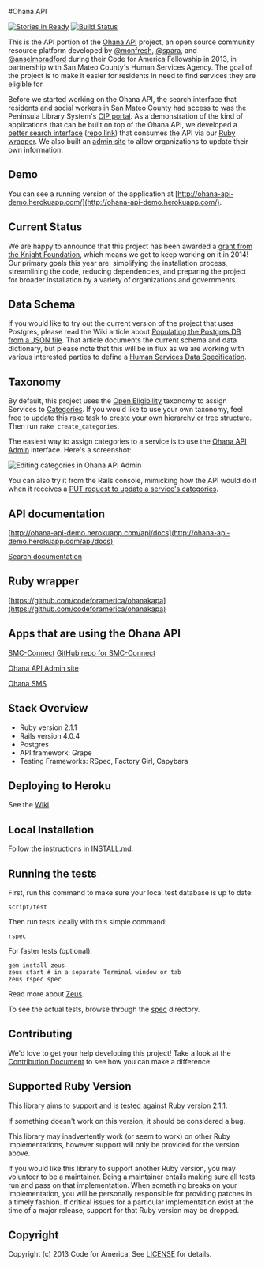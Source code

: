 #Ohana API

[![Stories in Ready](https://badge.waffle.io/codeforamerica/ohana-api.png?label=ready)](https://waffle.io/codeforamerica/ohana-api) [![Build Status](https://travis-ci.org/codeforamerica/ohana-api.png?branch=master)](https://travis-ci.org/codeforamerica/ohana-api)

This is the API portion of the [Ohana API](http://ohanapi.org) project, an open source community resource platform developed by [@monfresh](https://github.com/monfresh), [@spara](https://github.com/spara), and [@anselmbradford](https://github.com/anselmbradford) during their Code for America Fellowship in 2013, in partnership with San Mateo County's Human Services Agency. The goal of the project is to make it easier for residents in need to find services they are eligible for.

Before we started working on the Ohana API, the search interface that residents and social workers in San Mateo County had access to was the Peninsula Library System's [CIP portal](http://catalog.plsinfo.org:81/). As a demonstration of the kind of applications that can be built on top of the Ohana API, we developed a [better search interface](http://smc-connect.org) ([repo link](https://github.com/codeforamerica/human_services_finder)) that consumes the API via our [Ruby wrapper](https://github.com/codeforamerica/ohanakapa). We also built an [admin site](https://github.com/codeforamerica/ohana-api-admin) to allow organizations to update their own information.

## Demo
You can see a running version of the application at
[http://ohana-api-demo.herokuapp.com/](http://ohana-api-demo.herokuapp.com/).

## Current Status
We are happy to announce that this project has been awarded a [grant from the Knight Foundation](http://www.knightfoundation.org/grants/201447979/), which means we get to keep working on it in 2014! Our primary goals this year are: simplifying the installation process, streamlining the code, reducing dependencies, and preparing the project for broader installation by a variety of organizations and governments.

## Data Schema
If you would like to try out the current version of the project that uses Postgres, please read the Wiki article about [Populating the Postgres DB from a JSON file](https://github.com/codeforamerica/sfbrigade/wiki/Populating-the-Postgres-database-from-a-JSON-file). That article documents the current schema and data dictionary, but please note that this will be in flux as we are working with various interested parties to define a [Human Services Data Specification](https://github.com/codeforamerica/OpenReferral).

## Taxonomy
By default, this project uses the [Open Eligibility](http://openeligibility.org) taxonomy to assign Services to [Categories](https://github.com/codeforamerica/ohana-api/blob/master/app/models/category.rb).
If you would like to use your own taxonomy, feel free to update this rake task to [create your own hierarchy or tree structure](https://github.com/codeforamerica/ohana-api/blob/master/lib/tasks/oe.rake). Then run `rake create_categories`.

The easiest way to assign categories to a service is to use the [Ohana API Admin](https://github.com/codeforamerica/ohana-api-admin/blob/master/app/controllers/hsa_controller.rb#L183-187) interface. Here's a screenshot:

![Editing categories in Ohana API Admin](https://github.com/codeforamerica/ohana-api/raw/master/categories-in-ohana-api-admin.png)

You can also try it from the Rails console, mimicking how the API would do it when it receives a [PUT request to update a service's categories](https://github.com/codeforamerica/ohana-api/blob/master/app/api/ohana.rb#L239-257).

## API documentation
[http://ohana-api-demo.herokuapp.com/api/docs](http://ohana-api-demo.herokuapp.com/api/docs)

[Search documentation](http://ohana-api-demo.herokuapp.com/api/docs#!/search/GET_api_search_format_get_0)

## Ruby wrapper
[https://github.com/codeforamerica/ohanakapa](https://github.com/codeforamerica/ohanakapa)

## Apps that are using the Ohana API
[SMC-Connect](http://www.smc-connect.org)
[GitHub repo for SMC-Connect](https://github.com/codeforamerica/human_services_finder)

[Ohana API Admin site](https://github.com/codeforamerica/ohana-api-admin)

[Ohana SMS](https://github.com/marks/ohana-sms)

## Stack Overview

* Ruby version 2.1.1
* Rails version 4.0.4
* Postgres
* API framework: Grape
* Testing Frameworks: RSpec, Factory Girl, Capybara

## Deploying to Heroku
See the [Wiki](https://github.com/codeforamerica/ohana-api/wiki/How-to-deploy-the-Ohana-API-to-your-Heroku-account).

## Local Installation

Follow the instructions in [INSTALL.md][install].

[install]: https://github.com/codeforamerica/ohana-api/blob/master/INSTALL.md

## Running the tests

First, run this command to make sure your local test database is up to date:

    script/test

Then run tests locally with this simple command:

    rspec

For faster tests (optional):

    gem install zeus
    zeus start # in a separate Terminal window or tab
    zeus rspec spec

Read more about [Zeus](https://github.com/burke/zeus).

To see the actual tests, browse through the [spec](https://github.com/codeforamerica/ohana-api/tree/master/spec) directory.

## Contributing

We'd love to get your help developing this project! Take a look at the [Contribution Document](https://github.com/codeforamerica/ohana-api/blob/master/CONTRIBUTING.md) to see how you can make a difference.

## Supported Ruby Version
This library aims to support and is [tested against](http://travis-ci.org/codeforamerica/ohana-api) Ruby version 2.1.1.

If something doesn't work on this version, it should be considered a bug.

This library may inadvertently work (or seem to work) on other Ruby implementations, however support will only be provided for the version above.

If you would like this library to support another Ruby version, you may volunteer to be a maintainer. Being a maintainer entails making sure all tests run and pass on that implementation. When something breaks on your implementation, you will be personally responsible for providing patches in a timely fashion. If critical issues for a particular implementation exist at the time of a major release, support for that Ruby version may be dropped.

## Copyright
Copyright (c) 2013 Code for America. See [LICENSE](https://github.com/codeforamerica/ohana-api/blob/master/LICENSE.md) for details.
